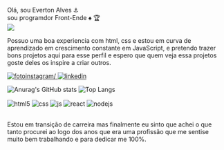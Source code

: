 Olá, sou Everton Alves ⚓ <br> sou programdor Front-Ende :spades: :trophy: 
<br>
![](https://komarev.com/ghpvc/?username=EvertonRamsodev) <br>

 Possuo uma boa experiencia com html, css e estou em curva de aprendizado em crescimento constante em JavaScript,  e pretendo trazer bons projetos aqui para esse perfil e espero que quem veja essa projetos goste deles os inspire a criar outros.
<br>
<div style="display: inline_block">
  <a href="https://www.instagram.com/evertonj_alves/?next=%2F "> 
   <img src="https://img.shields.io/badge/Instagram-E4405F?style=for-the-badge&logo=instagram&logoColor=white" alt=fotoinstagram/>
  </a>

 <a href="https://www.linkedin.com/in/everton-j%C3%BAlio-alves/">
 <img src="https://img.shields.io/badge/LinkedIn-0077B5?style=for-the-badge&logo=linkedin&logoColor=white" alt=" linkedin"/>
 </a>
<br>

   ![Anurag's GitHub stats](https://github-readme-stats.vercel.app/api?username=EvertonAlvesdev&show_icons=true&bg_color=white_height=500px)
  ![Top Langs](https://github-readme-stats.vercel.app/api/top-langs/?username=EvertonRamosdev&layout=compact )
<div style="display: inline_block">
  <img align="center" alt="html5" src="https://img.shields.io/badge/HTML5-E34F26?style=for-the-badge&logo=html5&logoColor=white" />
  <img align="center" alt="css" src="https://img.shields.io/badge/CSS3-1572B6?style=for-the-badge&logo=css3&logoColor=white" />
  <img align="center" alt="js" src="https://img.shields.io/badge/JavaScript-F7DF1E?style=for-the-badge&logo=javascript&logoColor=black" />
  <img align="center" alt="react" src="https://img.shields.io/badge/React-20232A?style=for-the-badge&logo=react&logoColor=61DAFB" />
  <img align="center" alt="nodejs" src="https://img.shields.io/badge/Node.js-43853D?style=for-the-badge&logo=node.js&logoColor=white" />
</div>
<br/>
 
 Estou em transição de carreira mas finalmente eu sinto que achei o que tanto procurei ao logo dos anos que era uma profissão que me sentise muito bem trabalhando e para dedicar me 100%.

